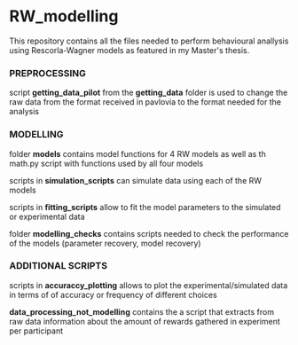 # RW_modelling

This repository contains all the files needed to perform behavioural anallysis using Rescorla-Wagner models as featured in my Master's thesis.

### PREPROCESSING ###

 script **getting_data_pilot** from the **getting_data** folder is used to change the raw data from the format received in pavlovia to the format needed for the analysis 

 ### MODELLING ###

 folder **models** contains model functions for 4 RW models  as well as th math.py script with functions used by all four models

 scripts in **simulation_scripts** can simulate data using each of the RW models

 scripts in **fitting_scripts** allow to fit the model parameters to the simulated or experimental data 

  folder **modelling_checks** contains scripts needed to check the performance of the models (parameter recovery, model recovery)

  ### ADDITIONAL SCRIPTS ###

  scripts in **accuraccy_plotting** allows to plot the experimental/simulated data in terms of of accuracy or frequency of different choices

  **data_processing_not_modelling** contains the a script that extracts from raw data information about the amount of rewards gathered in experiment per participant
